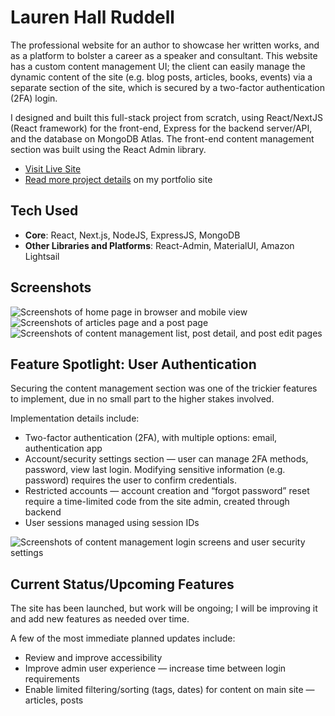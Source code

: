 # Lauren Hall Ruddell

The professional website for an author to showcase her written works, and as a platform to bolster a career as a speaker and consultant. This website has a custom content management UI; the client can easily manage the dynamic content of the site (e.g. blog posts, articles, books, events) via a separate section of the site, which is secured by a two-factor authentication (2FA) login.

I designed and built this full-stack project from scratch, using React/NextJS (React framework) for the front-end, Express for the backend server/API, and the database on MongoDB Atlas. The front-end content management section was built using the React Admin library.

-   [Visit Live Site](https://www.laurenhallruddell.com)
-   [Read more project details](https://aidanboling.com/work/author-site) on my portfolio site


## Tech Used

-   **Core**: React, Next.js, NodeJS, ExpressJS, MongoDB
-   **Other Libraries and Platforms**: React-Admin, MaterialUI, Amazon Lightsail


## Screenshots

![Screenshots of home page in browser and mobile view](https://dg8lucrkskkqo.cloudfront.net/LHR-Cover.png 'Homepage')
![Screenshots of articles page and a post page](https://dg8lucrkskkqo.cloudfront.net/LHR-Pages.png 'Homepage')
![Screenshots of content management list, post detail, and post edit pages](https://dg8lucrkskkqo.cloudfront.net/LHR-Admin-pages.png 'Content management pages')


## Feature Spotlight: User Authentication

Securing the content management section was one of the trickier features to implement, due in no small part to the higher stakes involved.

Implementation details include:
-   Two-factor authentication (2FA), with multiple options: email, authentication app
-   Account/security settings section — user can manage 2FA methods, password, view last login. Modifying sensitive information (e.g. password) requires the user to confirm credentials.
-   Restricted accounts — account creation and “forgot password” reset require a time-limited code from the site admin, created through backend
-   User sessions managed using session IDs

![Screenshots of content management login screens and user security settings](https://dg8lucrkskkqo.cloudfront.net/LHR-Admin-security.png 'Login and security settings pages')


## Current Status/Upcoming Features

The site has been launched, but work will be ongoing; I will be improving it and add new features as needed over time.

A few of the most immediate planned updates include: 
-   Review and improve accessibility
-   Improve admin user experience — increase time between login requirements
-   Enable limited filtering/sorting (tags, dates) for content on main site — articles, posts
